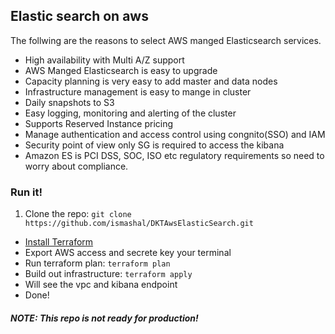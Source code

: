 ## Elastic search on aws 

The follwing are the reasons to select AWS manged Elasticsearch services.

- High availability with Multi A/Z support
- AWS Manged Elasticsearch is easy to upgrade
- Capacity planning is very easy to add master and data nodes
- Infrastructure management is easy to mange in cluster
- Daily snapshots to S3 
- Easy logging, monitoring and alerting of the cluster
- Supports Reserved Instance pricing
- Manage authentication and access control using congnito(SSO) and IAM 
- Security point of view only SG is required to access the kibana 
- Amazon ES is PCI DSS, SOC, ISO etc regulatory requirements so need to worry about compliance.


### Run it!

1. Clone the repo: `git clone https://github.com/ismashal/DKTAwsElasticSearch.git`
- [Install Terraform](https://www.terraform.io/intro/getting-started/install.html)
- Export AWS access and secrete key your terminal
- Run terraform plan: `terraform plan`
- Build out infrastructure: `terraform apply`
- Will see the vpc and kibana endpoint
- Done!

#### _NOTE: This repo is not ready for production!_

